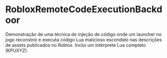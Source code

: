 # RobloxRemoteCodeExecutionBackdoor
Demonstração de uma técnica de injeção de código onde um launcher no jogo reconstrói e executa código Lua malicioso escondido nas descrições de assets publicados no Roblox. Inclui um intérprete Lua completo (KPUXYZ).
